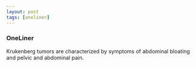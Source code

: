 ```yaml
---
layout: post
tags: [oneliner]
---
```



### OneLiner

Krukenberg tumors are characterized by symptoms of abdominal bloating and pelvic and abdominal pain.
